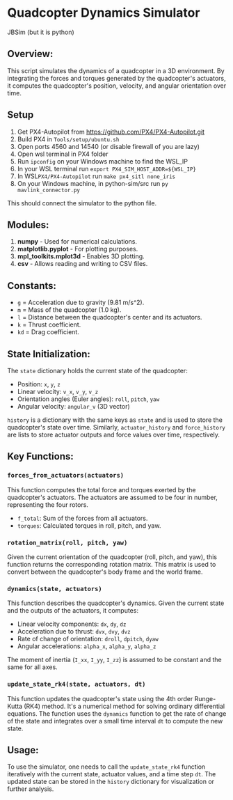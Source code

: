 # Quadcopter Dynamics Simulator
JBSim (but it is python)

## **Overview:**

This script simulates the dynamics of a quadcopter in a 3D environment. By integrating the forces and torques generated by the quadcopter's actuators, it computes the quadcopter's position, velocity, and angular orientation over time.

## Setup

1. Get PX4-Autopilot from https://github.com/PX4/PX4-Autopilot.git
2. Build PX4 in `Tools/setup/ubuntu.sh`
3. Open ports 4560 and 14540 (or disable firewall of you are lazy)
4. Open wsl terminal in PX4 folder
5. Run `ipconfig` on your Windows machine to find the WSL_IP
6. In your WSL terminal run `export PX4_SIM_HOST_ADDR=${WSL_IP}`
8. In WSL`PX4/PX4-Autopilot` run `make px4_sitl none_iris`
7. On your Windows machine, in python-sim/src run `py mavlink_connector.py`

This should connect the simulator to the python file. 

## **Modules:**

1. **numpy** - Used for numerical calculations.
2. **matplotlib.pyplot** - For plotting purposes.
3. **mpl_toolkits.mplot3d** - Enables 3D plotting.
4. **csv** - Allows reading and writing to CSV files.

## **Constants:**

- `g` = Acceleration due to gravity (9.81 m/s^2).
- `m` = Mass of the quadcopter (1.0 kg).
- `l` = Distance between the quadcopter's center and its actuators.
- `k` = Thrust coefficient.
- `kd` = Drag coefficient.

## **State Initialization:**

The `state` dictionary holds the current state of the quadcopter:

- Position: `x`, `y`, `z`
- Linear velocity: `v_x`, `v_y`, `v_z`
- Orientation angles (Euler angles): `roll`, `pitch`, `yaw`
- Angular velocity: `angular_v` (3D vector)

`history` is a dictionary with the same keys as `state` and is used to store the quadcopter's state over time. Similarly, `actuator_history` and `force_history` are lists to store actuator outputs and force values over time, respectively.

## **Key Functions:**

### `forces_from_actuators(actuators)`

This function computes the total force and torques exerted by the quadcopter's actuators. The actuators are assumed to be four in number, representing the four rotors.

- `f_total`: Sum of the forces from all actuators.
- `torques`: Calculated torques in roll, pitch, and yaw.

### `rotation_matrix(roll, pitch, yaw)`

Given the current orientation of the quadcopter (roll, pitch, and yaw), this function returns the corresponding rotation matrix. This matrix is used to convert between the quadcopter's body frame and the world frame.

### `dynamics(state, actuators)`

This function describes the quadcopter's dynamics. Given the current state and the outputs of the actuators, it computes:

- Linear velocity components: `dx`, `dy`, `dz`
- Acceleration due to thrust: `dvx`, `dvy`, `dvz`
- Rate of change of orientation: `droll`, `dpitch`, `dyaw`
- Angular accelerations: `alpha_x`, `alpha_y`, `alpha_z`

The moment of inertia (`I_xx`, `I_yy`, `I_zz`) is assumed to be constant and the same for all axes.

### `update_state_rk4(state, actuators, dt)`

This function updates the quadcopter's state using the 4th order Runge-Kutta (RK4) method. It's a numerical method for solving ordinary differential equations. The function uses the `dynamics` function to get the rate of change of the state and integrates over a small time interval `dt` to compute the new state.

## **Usage:**

To use the simulator, one needs to call the `update_state_rk4` function iteratively with the current state, actuator values, and a time step `dt`. The updated state can be stored in the `history` dictionary for visualization or further analysis.




